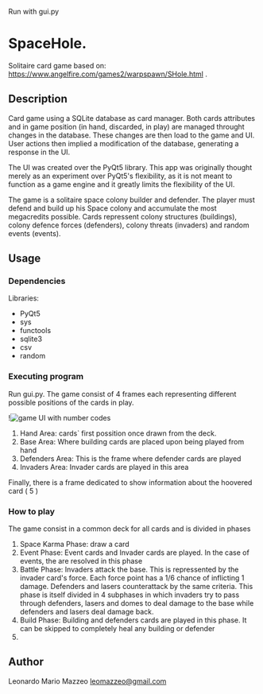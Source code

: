 
Run with gui.py


# SpaceHole.

Solitaire card game based on: https://www.angelfire.com/games2/warpspawn/SHole.html .

## Description

Card game using a SQLite database as card manager. Both cards attributes and in game position (in hand, discarded, in play) are managed throught changes in the database. These changes are then load to the game and UI. User actions then implied a modification of the database, generating a response in the UI.

The UI was created over the PyQt5 library. This app was originally thought merely as an experiment over PyQt5's flexibility, as it is not meant to function as a game engine and it greatly limits the flexibility of the UI.

The game is a solitaire space colony builder and defender. The player must defend and build up his Space colony and accumulate the most megacredits possible. Cards repressent colony structures (buildings), colony defence forces (defenders), colony threats (invaders) and random events (events).


## Usage

### Dependencies

Libraries:
* PyQt5
* sys
* functools
* sqlite3
* csv
* random

### Executing program

Run gui.py. The game consist of 4 frames each representing different possible positions of the cards in play. 

!![game UI with number codes](https://github.com/user-attachments/assets/f1d68ff5-9028-4953-a153-9d824d8c6b15)


1. Hand Area: cards` first possition once drawn from the deck.
2. Base Area: Where building cards are placed upon being played from hand
3. Defenders Area: This is the frame where defender cards are played
4. Invaders Area: Invader cards are played in this area

Finally, there is a frame dedicated to show information about the hoovered card ( 5 )

### How to play

The game consist in a common deck for all cards and is divided in phases

1. Space Karma Phase: draw a card
2. Event Phase: Event cards and Invader cards are played. In the case of events, the are resolved in this phase
3. Battle Phase: Invaders attack the base. This is repressented by the invader card's force. Each force point has a 1/6 chance of inflicting 1 damage. Defenders and lasers counterattack by the same criteria. This phase is itself divided in 4 subphases in which invaders try to pass through defenders, lasers and domes to deal damage to the base while defenders and lasers deal damage back.  
4. Build Phase: Building and defenders cards are played in this phase. It can be skipped to completely heal any building or defender
5. 



 




## Author

Leonardo Mario Mazzeo
leomazzeo@gmail.com
